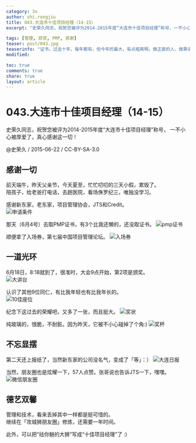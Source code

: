 ```yaml
---
category: 3x
author: shi.rongjiu
title: 043.大连市十佳项目经理（14-15）
excerpt: "史荣久同志，祝贺您被评为2014-2015年度“大连市十佳项目经理”称号，一不小心被厚爱了，真心感谢这一切！"

tags: [管理, 获奖, PMP, 感谢]
teaser: post/043.jpg
teaserinfo: "证书，过去十年，每年都有，但今年的最大，有点暗爽啊。做正直的人，做靠谱的事，好事就经常撞到怀里来。"
modified: 

toc: true
comments: true
share: true
layout: article
---
```


# 043.大连市十佳项目经理（14-15）

史荣久同志，祝贺您被评为2014-2015年度“大连市十佳项目经理”称号，
一不小心被厚爱了，真心感谢这一切！

@史荣久 / 2015-06-22 / CC-BY-SA-3.0  

## 感谢一切

前天端午，昨天父亲节，今天夏至，忙忙叨叨的三天小假，累毁了。  
陪孩子，给老爸打电话，去趟医院，看场侏罗纪三，唯独没学习。  

感谢新东家，老东家，项目管理协会，JTS和Credit。  
![申请条件](/images/post/043/application.png)

那天（6月4号）去取PMP证书，有3个比我还懒的，还没取证书。
![pmp证书](/images/post/043/pmp.jpg)

顺便拿了入场券，第七届中国项目管理论坛。
![入场券](/images/post/043/ticket.jpg)

## 一道光环

6月18日，8:18就到了，很准时，大会9点开始，第2项是颁奖。  
![大讲台](/images/post/043/platform.jpg)

认识了其他9位同仁，有比我年轻也有比我年长的。  
![10佳座位](/images/post/043/seat.jpg)

纪念下这过去的荣耀吧，又多了一张，而且挺大。
![奖状](/images/post/043/paper.jpg)

纯玻璃的，很脆，不耐脏。因为昨天，它被不小心碰掉了个角:)
![奖杯](/images/post/043/cup.jpg)

## 不忘显摆

第二天还上报纸了，当然新东家的公司没名气，变成了「等」：）
![大连日报](/images/post/043/newspaper.png)

当然，朋友圈也是炫耀一下，57人点赞。张哥说也告诉JTS一下，嘿嘿。
![微信朋友圈](/images/post/043/weixin.jpg)


## 德艺双馨

管理和技术，看来丢掉其中一样都是挺可惜的。  
继续在「攻城狮朋友圈」修炼，还需要一年时间。

此外，可以把“祛你魅的大狮”写成“十佳项目经理”了 :)